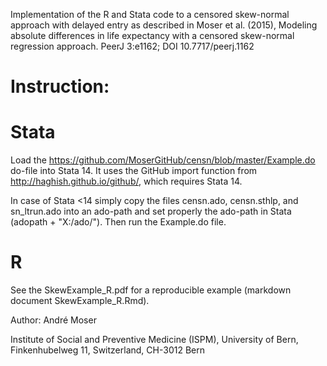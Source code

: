 Implementation of the R and Stata code to a censored skew-normal approach with delayed entry as described in Moser et al. (2015), Modeling absolute differences in life expectancy with a censored skew-normal regression approach. PeerJ 3:e1162; DOI 10.7717/peerj.1162

Instruction:
===

Stata
=

Load the https://github.com/MoserGitHub/censn/blob/master/Example.do do-file into Stata 14. It uses the GitHub import function from http://haghish.github.io/github/, which requires Stata 14.

In case of Stata <14 simply copy the files censn.ado, censn.sthlp, and sn_ltrun.ado into an ado-path and set properly the ado-path in Stata (adopath + "X:/ado/"). Then run the Example.do file.

R
=
See the SkewExample_R.pdf for a reproducible example (markdown document SkewExample_R.Rmd).

Author:
André Moser

Institute of Social and Preventive Medicine (ISPM),
University of Bern,
Finkenhubelweg 11,
Switzerland, CH-3012 Bern
